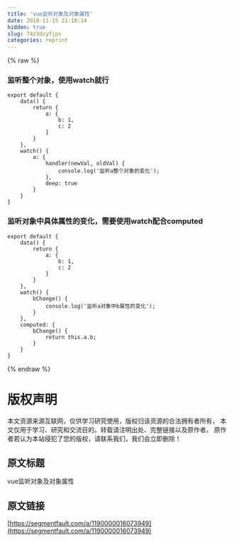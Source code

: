 ```yaml
---
title: 'vue监听对象及对象属性' 
date: 2018-11-15 21:18:14
hidden: true
slug: 74z3dzyfjps
categories: reprint
---
```


{% raw %}
<h3>&#x76D1;&#x542C;&#x6574;&#x4E2A;&#x5BF9;&#x8C61;&#xFF0C;&#x4F7F;&#x7528;watch&#x5C31;&#x884C;</h3><pre><code class="cpp">export default {
    data() {
        return {
            a: {
                b: 1,
                c: 2
            }
        }
    },
    watch() {
        a: {
            handler(newVal, oldVal) {
                console.log(&apos;&#x76D1;&#x542C;a&#x6574;&#x4E2A;&#x5BF9;&#x8C61;&#x7684;&#x53D8;&#x5316;&apos;);
            },
            deep: true
        }
    }
}</code></pre><h3>&#x76D1;&#x542C;&#x5BF9;&#x8C61;&#x4E2D;&#x5177;&#x4F53;&#x5C5E;&#x6027;&#x7684;&#x53D8;&#x5316;&#xFF0C;&#x9700;&#x8981;&#x4F7F;&#x7528;watch&#x914D;&#x5408;computed</h3><pre><code class="cpp">export default {
    data() {
        return {
            a: {
                b: 1,
                c: 2
            }
        }
    },
    watch() {
        bChange() {
            console.log(&apos;&#x76D1;&#x542C;a&#x5BF9;&#x8C61;&#x4E2D;b&#x5C5E;&#x6027;&#x7684;&#x53D8;&#x5316;&apos;);
        }
    },
    computed: {
        bChange() {
            return this.a.b;
        }
    }
}</code></pre>
{% endraw %}

# 版权声明
本文资源来源互联网，仅供学习研究使用，版权归该资源的合法拥有者所有，
本文仅用于学习、研究和交流目的。转载请注明出处、完整链接以及原作者。
原作者若认为本站侵犯了您的版权，请联系我们，我们会立即删除！

## 原文标题
vue监听对象及对象属性

## 原文链接
[https://segmentfault.com/a/1190000016073949](https://segmentfault.com/a/1190000016073949)

